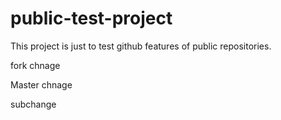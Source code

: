 # public-test-project
This project is just to test github features of public repositories.

fork chnage

Master chnage

subchange
